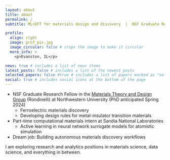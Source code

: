 ```yaml
---
layout: about
title: about
permalink: /
subtitle: ML+DFT for materials design and discovery  |  NSF Graduate Research Fellow @ [Northwestern Univ.](https://mtd.mccormick.northwestern.edu/)  | Intern @ Sandia National Labs.

profile:
  align: right
  image: prof_pic.jpg
  image_circular: false # crops the image to make it circular
  more_info: >
    <p>Evanston, IL</p>

news: true # includes a list of news items
latest_posts: false # includes a list of the newest posts
selected_papers: false #true # includes a list of papers marked as "selected={true}"
social: true # includes social icons at the bottom of the page
---
```


- NSF Graduate Research Fellow in the [Materials Theory and Design Group](https://mtd.mccormick.northwestern.edu/) (Rondinelli) at Northwestern University (PhD anticipated Spring 2024)
    - Ferroelectric materials discovery
    - Developing design rules for metal-insulator transition materials
- Part-time computational materials intern at Sandia National Laboratories
    - Active learning in neural network surrogate models for atomistic simulation
- Dream job: Building autonomous materials discovery workflows

I am exploring research and analytics positions in materials science, data science, and everything in between.

<!-- - **Current work**: I leverage materials informatics and first-principles methods to study the structure-property relationships in inorganic materials. -->
<!-- - Broad competency across Bayesian and frequentist machine learning methods and first-principles calculation, in both high-throughput and high-fidelity settings  -->
<!-- For my thesis work, I leverage materials informatics and first-principles methods to study the structure-property relationships in inorganic materials. My current foci are , active learning in neural network surrogate models for atomistic simulation, and elucidating the interplay between electronic, magnetic, and lattice-dynamical forces that drive metal-insulator transitions. -->

<!-- Write your biography here. Tell the world about yourself. Link to your favorite [subreddit](http://reddit.com). You can put a picture in, too. The code is already in, just name your picture `prof_pic.jpg` and put it in the `img/` folder.

Put your address / P.O. box / other info right below your picture. You can also disable any of these elements by editing `profile` property of the YAML header of your `_pages/about.md`. Edit `_bibliography/papers.bib` and Jekyll will render your [publications page](/al-folio/publications/) automatically.

Link to your social media connections, too. This theme is set up to use [Font Awesome icons](https://fontawesome.com/) and [Academicons](https://jpswalsh.github.io/academicons/), like the ones below. Add your Facebook, Twitter, LinkedIn, Google Scholar, or just disable all of them. -->
